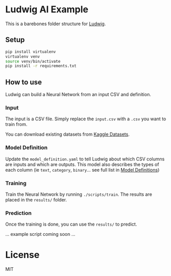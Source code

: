 # Ludwig AI Example

This is a barebones folder structure for [Ludwig](https://uber.github.io/ludwig).

## Setup

```bash
pip install virtualenv
virtualenv venv
source venv/bin/activate
pip install -r requirements.txt
```

## How to use

Ludwig can build a Neural Network from an input CSV and definition.

### Input

The input is a CSV file. Simply replace the `input.csv` with a `.csv` you want to train from.

You can download existing datasets from [Kaggle Datasets](https://www.kaggle.com/datasets).

### Model Definition

Update the `model_definition.yaml` to tell Ludwig about which CSV columns are inputs and which are outputs. This model also describes the types of each column (ie `text`, `category`, `binary`... see full list in [Model Definitions](https://uber.github.io/ludwig/user_guide/#model-definition))

### Training

Train the Neural Network by running `./scripts/train`. The results are placed in the `results/` folder.

### Prediction

Once the training is done, you can use the `results/` to predict.

... example script coming soon ...


# License

MIT
